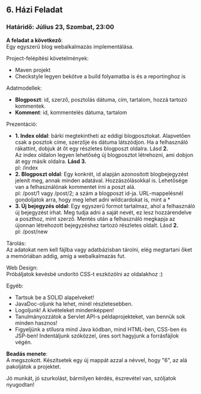 ## 6. Házi Feladat
### Határidő: Július 23, Szombat, 23:00

**A feladat a következő**:  
Egy egyszerű blog webalkalmazás implementálása.

Project-felépítési követelmények:
- Maven projekt
- Checkstyle legyen bekötve a build folyamatba is és a reportinghoz is

Adatmodellek:
- **Blogposzt**: id, szerző, posztolás dátuma, cím, tartalom, hozzá tartozó kommentek.
- **Komment**: id, kommentelés dátuma, tartalom

Prezentáció:
- **1. Index oldal**: bárki megtekintheti az eddigi blogposztokat. Alapvetően csak a posztok címe, szerzője és dátuma látszódjon.
Ha a felhasználó rákattint, dobjuk át őt egy részletes blogposzt oldalra. Lásd **2.**  
Az index oldalon legyen lehetőség új blogposztot létrehozni, ami dobjon át egy másik oldalra. **Lásd 3.**  
pl: /index
- **2. Blogposzt oldal**: Egy konkrét, id alapján azonosított blogbejegyzést jelenít meg, annak minden adatával. Hozzászólásokkal is. Lehetősége van a felhasználónak kommentet írni a poszt alá.  
pl: /post/1 vagy /post/2; a szám a blogposzt id-ja. URL-mappelésnél gondoljatok arra, hogy meg lehet adni wildcardokat is, mint a *
- **3. Új bejegyzés oldal**: Egy egyszerű formot tartalmaz, ahol a felhasználó új bejegyzést írhat. Meg tudja adni a saját nevét, ez lesz
hozzárendelve a poszthoz, mint szerző. Mentés után a felhasználó megkapja az újonnan létrehozott bejegyzéshez tartozó részletes oldalt. Lásd **2.**  
pl: /post/new

Tárolás:  
Az adatokat nem kell fájlba vagy adatbázisban tárolni, elég megtartani őket a memóriában addig, amíg a webalkalmazás fut.

Web Design:  
Próbáljatok kevésbé undorító CSS-t eszközölni az oldalakhoz :)

Egyéb:  
- Tartsuk be a SOLID alapelveket!
- JavaDoc-oljunk ha lehet, minél részletesebben.
- Logoljunk! A kivételeket mindenképpen!
- Tanulmányozzátok a Servlet API-s példaprojekteket, van bennük sok minden hasznos!
- Figyeljünk a stílusra mind Java kódban, mind HTML-ben, CSS-ben és JSP-ben! Indentáljunk szóközzel, üres sort hagyjunk a forrásfájlok végén.


**Beadás menete**:  
A megszokott. Készítsetek egy új mappát azzal a névvel, hogy "6", az alá pakoljátok a projektet.

Jó munkát, jó szurkolást, bármilyen kérdés, észrevétel van, szóljatok nyugodtan!
